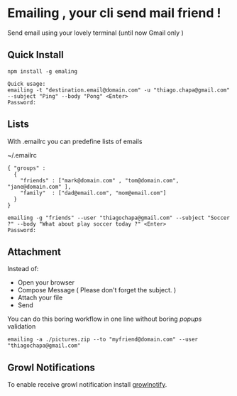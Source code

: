 Emailing , your cli send mail friend !
============
Send email using your lovely terminal (until now Gmail only ) 

Quick Install
--------------------

 ````
npm install -g emaling

Quick usage:
emailing -t "destination.email@domain.com" -u "thiago.chapa@gmail.com" --subject "Ping" --body "Pong" <Enter>
Password:

````

Lists
--------------------
With .emailrc you can predefine lists of emails

~/.emailrc

````
{ "groups" : 
  {
    "friends" : ["mark@domain.com" , "tom@domain.com", "jane@domain.com" ],
    "family"  : ["dad@email.com", "mom@email.com"]
  }
}

emailing -g "friends" --user "thiagochapa@gmail.com" --subject "Soccer ?" --body "What about play soccer today ?" <Enter>
Password:

````

Attachment
--------------------------
Instead of:
 * Open your browser
 * Compose Message ( Please don't forget the subject. )
 * Attach your file
 * Send

You can do this boring workflow in one line without boring *popups* validation

````
emailing -a ./pictures.zip --to "myfriend@domain.com" --user "thiagochapa@gmail.com"
````

Growl Notifications
-----------------------------
To enable receive growl notification install [growlnotify](http://growl.info/extras.php#growlnotify).
